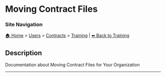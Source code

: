 <!-- description: Documentation about Moving Contract Files for Your Organization. -->

# Moving Contract Files

### Site Navigation
[🏠 Home](../../../README.md) > [Users](../../README.md) > [Contracts](../README.md) > [Training](README.md) | [⬅ Back to Training](../README.md)

## Description
Documentation about Moving Contract Files for Your Organization

---